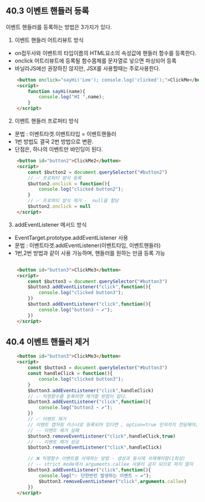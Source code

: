 ## 40.3 이벤트 핸들러 등록

이벤트 핸들러를 등록하는 방법은 3가지가 있다.

1. 이벤트 핸들러 어트리뷰트 방식  
- on접두사와 이벤트의 타입이름의 HTML요소의 속성값에 핸들러 함수를 등록한다.
- onclick 어트리뷰트에 등록될 함수몸체를 문자열로 넣으면 파싱되어 등록   
- 바닐라JS에선 권장하진 않지만, JSX를 사용할때는 주로사용한다.

```html
    <button onclick="sayHi('Lee'); console.log('clicked');">ClickMe</button>
    <script>
        function sayHi(name){
            console.log("HI ",name);
        }
    </script>
```

2. 이벤트 핸들러 프로퍼티 방식

- 문법 :  이벤트타겟.이벤트타입 = 이벤트핸들러 
- 1번 방법도 결국 2번 방법으로 변환.
- 단점은, 하나의 이벤트만 바인딩이 된다.

```html
    <button id="button2">ClickMe2</button>
    <script>
        const $button2 = document.querySelector("#button2")
        // ✅ 프로퍼티 방식 등록
        $button2.onclick = function(){
            console.log("clicked button2");
        }
        // ✅ 프로퍼티 방식 제거 -  null을 할당
        $button2.onclick = null
    </script>
```

3. addEventListener 메서드 방식

- EventTarget.prototype.addEventListener 사용
- 문법 : 이벤트타겟.addEventListener(이벤트타입, 이벤트핸들러) 
- 1번,2번 방법과 같이 사용 가능하며, 핸들러를 원하는 만큼 등록 가능 

```html

    <button id="button3">ClickMe3</button>
    <script>
        const $button3 = document.querySelector("#button3")
        $button3.addEventListener("click",function(){
            console.log("clicked button3");
        }) 
        $button3.addEventListener("click",function(){
            console.log("button3 ~ ✔");
        }) 
    </script>
```
## 40.4 이벤트 핸들러 제거

```html
    <button id="button3">ClickMe3</button>
    <script>
        const $button3 = document.querySelector("#button3")
        const handleClick = function(){
            console.log("clicked button3");
        }
        $button3.addEventListener("click",handleClick) 
        // ✅ 익명함수를 등록하면 제거할 방법이 없다.
        $button3.addEventListener("click",function(){
            console.log("button3 ~ ✔");
        }) 
        // ✅ 이벤트 제거
        // 이벤트 캡처링 리스너로 등록되어 있다면 , option=true 인자까지 전달해야, 제거가된다. 
        // -- 이벤트 제거 실패
        $button3.removeEventListener("click",handleClick,true)
        // -- 이벤트 제거 성공
        $button3.removeEventListener("click",handleClick)

        // ❌ 익명함수 이벤트를 삭제하는 방법 - 생성과 동시에 삭제해야함(1회성)
        // -- strict mode에서 arguments.callee 사용이 금지 되므로 하지 말자
        $button3.addEventListener("click",function(){
            console.log("✨ 단한번만 발생하는 이벤트 ~ ✔");
            $button3.removeEventListener("click",arguments.callee)
        }) 
    </script>
```

